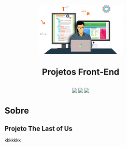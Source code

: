 <p align="center">
<img src="/imagens/foto1.png" width="280" alt="Aprenda Front-end">
</p>
<h1 align="center"> Projetos Front-End </h1> <br>
<div align="center"> 
  <img src="https://img.shields.io/badge/HTML5-E34F26?style=for-the-badge&logo=html5&logoColor=white" target="_blank"></a>
  <img src="https://img.shields.io/badge/CSS3-1572B6?style=for-the-badge&logo=css3&logoColor=white" target="_blank"></a>
 	<img src="https://img.shields.io/badge/JavaScript-323330?style=for-the-badge&logo=javascript&logoColor=F7DF1E" target="_blank"></a>  
</div>

##

<h1>Sobre</h1>
<p></p>


<h2>Projeto The Last of Us</h2>
<p> kkkkkkk </p>
